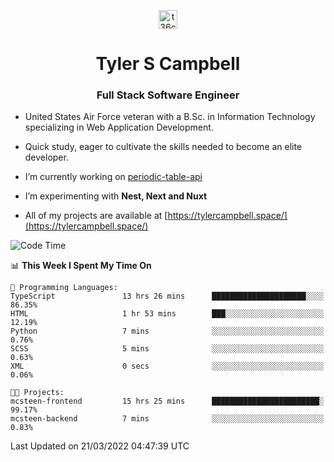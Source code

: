 <p align="center">
<a href="https://www.linkedin.com/in/t36campbell" target="blank"><img align="center" src="https://ik.imagekit.io/t36campbell/Portfolio/linkedin.png.original_m8bbGgPh6.png" alt="t36campbell" height="30" width="30" /></a>
</p>
<h1 align="center">Tyler S Campbell</h1>
<h3 align="center">Full Stack Software Engineer</h3>

* United States Air Force veteran with a B.Sc. in Information Technology specializing in Web Application Development. 

* Quick study, eager to cultivate the skills needed to become an elite developer.

* I’m currently working on [periodic-table-api](https://github.com/t36campbell/periodic-table-api)

* I’m experimenting with **Nest, Next and Nuxt**

* All of my projects are available at [https://tylercampbell.space/](https://tylercampbell.space/)

<!--START_SECTION:waka-->
![Code Time](http://img.shields.io/badge/Code%20Time-1%2C511%20hrs%2044%20mins-blue)

📊 **This Week I Spent My Time On** 

```text
💬 Programming Languages: 
TypeScript               13 hrs 26 mins      █████████████████████░░░░   86.35% 
HTML                     1 hr 53 mins        ███░░░░░░░░░░░░░░░░░░░░░░   12.19% 
Python                   7 mins              ░░░░░░░░░░░░░░░░░░░░░░░░░   0.76% 
SCSS                     5 mins              ░░░░░░░░░░░░░░░░░░░░░░░░░   0.63% 
XML                      0 secs              ░░░░░░░░░░░░░░░░░░░░░░░░░   0.06%

🐱‍💻 Projects: 
mcsteen-frontend         15 hrs 25 mins      ████████████████████████░   99.17% 
mcsteen-backend          7 mins              ░░░░░░░░░░░░░░░░░░░░░░░░░   0.83%

```


 Last Updated on 21/03/2022 04:47:39 UTC
<!--END_SECTION:waka-->
